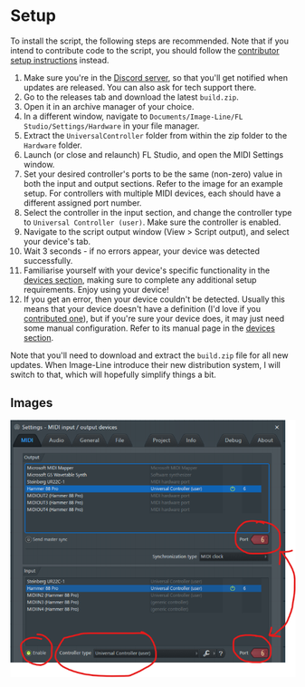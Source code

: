 
# Setup

To install the script, the following steps are recommended. Note that if you
intend to contribute code to the script, you should follow the
[contributor setup instructions](contributing/README.md) instead.

1.  Make sure you're in the [Discord server](https://discord.gg/6vpfJUF), so
    that you'll get notified when updates are released. You can also ask for
    tech support there.
2.  Go to the releases tab and download the latest `build.zip`.
3.  Open it in an archive manager of your choice.
4.  In a different window, navigate to
    `Documents/Image-Line/FL Studio/Settings/Hardware` in your file manager.
5.  Extract the `UniversalController` folder from within the zip folder to the
    `Hardware` folder.
6.  Launch (or close and relaunch) FL Studio, and open the MIDI Settings window.
7.  Set your desired controller's ports to be the same (non-zero) value in both
    the input and output sections. Refer to the image for an example setup. For
    controllers with multiple MIDI devices, each should have a different
    assigned port number.
8.  Select the controller in the input section, and change the controller type
    to `Universal Controller (user)`. Make sure the controller is enabled.
9.  Navigate to the script output window (View > Script output), and select your
    device's tab.
10. Wait 3 seconds - if no errors appear, your device was detected successfully.
11. Familiarise yourself with your device's specific functionality in the
    [devices section](devices/README.md), making sure to complete any additional
    setup requirements. Enjoy using your device!
12. If you get an error, then your device couldn't be detected. Usually this
    means that your device doesn't have a definition (I'd love if you
    [contributed one](contributing/README.md)), but if you're sure your
    device does, it may just need some manual configuration. Refer to its manual
    page in the [devices section](devices/devices.md).


Note that you'll need to download and extract the `build.zip` file for all new
updates. When Image-Line introduce their new distribution system, I will switch
to that, which will hopefully simplify things a bit.

## Images
![An image of FL Studio's MIDI settings window](setup/midi_settings.png)
